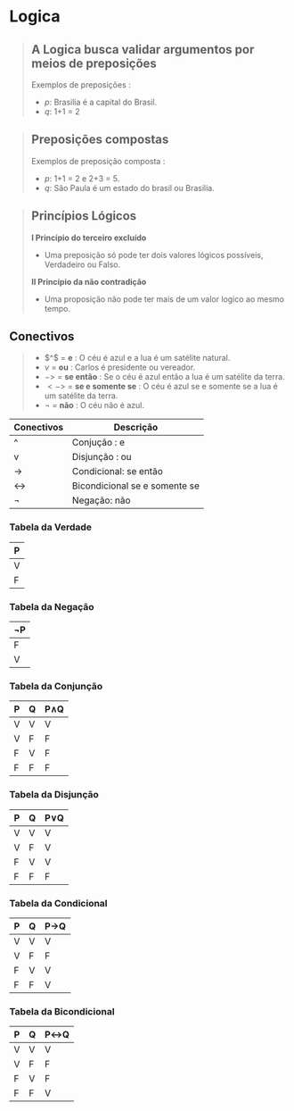 
# Logica 

> ## A Logica busca validar argumentos por meios de preposições 
> Exemplos de preposições :   
> - $p$: Brasilia é a capital do Brasil.  
> - $q$: 1+1 = 2

> ## Preposições compostas 
> Exemplos de preposição composta :
> - $p$:  1+1 = 2 e 2+3 = 5.
> - $q$:  São Paula é um estado do brasil ou Brasilia.
	

> ## Princípios Lógicos 
> **I Princípio do terceiro excluído**
>    - Uma preposição só pode ter dois valores lógicos possíveis, Verdadeiro ou Falso.	
>    
> **II Princípio da não contradição**
>   - Uma proposição não pode ter mais de um valor logico ao mesmo tempo.

## Conectivos 

  > - $^$ = **e** : O céu é azul e a lua é um satélite natural.
  > - $v$ = **ou** :  Carlos é presidente ou vereador.
  > - $->$ = **se então** : Se o céu é azul então a lua é um satélite da terra.
  > - $<->$ = **se e somente se** : O céu é azul se e somente se a lua é um satélite da terra. 
  > - $¬$ = **não** : O céu não é azul.

| Conectivos  | Descrição                    |
| ----------- | ---------------------------- |
| ^           | Conjução : e                 |
| v           | Disjunção : ou               |
| ->          | Condicional: se então        |
| <->         | Bicondicional se e somente se|
| ¬           | Negação: não                 |

### Tabela da Verdade

| P   |
|-----|
| V   | 
| F   | 

### Tabela da Negação

| ¬P   |
|------|
| F    | 
| V    | 

### Tabela da Conjunção 

| P   | Q   | P∧Q   |
|-----|-----|-------|
| V   | V   | V     |
| V   | F   | F     |
| F   | V   | F     |
| F   | F   | F     |

### Tabela da Disjunção

| P   | Q   | P∨Q   |
|-----|-----|-------|
| V   | V   | V     |
| V   | F   | V     |
| F   | V   | V     |
| F   | F   | F     |

### Tabela da Condicional

| P   | Q   | P→Q   |
|-----|-----|-------|
| V   | V   | V     |
| V   | F   | F     |
| F   | V   | V     |
| F   | F   | V     |

### Tabela da Bicondicional

| P   | Q   | P↔Q   |
|-----|-----|-------|
| V   | V   | V     |
| V   | F   | F     |
| F   | V   | F     |
| F   | F   | V     |



